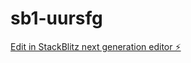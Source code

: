 # sb1-uursfg

[Edit in StackBlitz next generation editor ⚡️](https://stackblitz.com/~/github.com/AbhishekVidhateDev/sb1-uursfg)